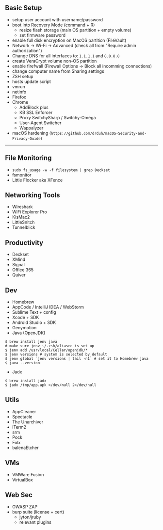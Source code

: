 ## Basic Setup

- setup user account with username/password 
- boot into Recovery Mode (command + R) 
  * resize flash storage (main OS partition + empty volume)
  * set firmware password
- enable full disk encryption on MacOS partition (FileVault)
- Network -> Wi-Fi -> Advanced (check all from "Require admin authorization")
- Change DNS for all interfaces to: `1.1.1.1` and `8.8.8.8`
- create VeraCrypt volume non-OS partition
- enable firefwall (Firewall Options -> Block all incomming connections)
- change computer name from Sharing settings
- ZSH setup
- hosts update script
- vmrun
- netinfo
- Firefox
- Chrome
  * AddBlock plus
  * KB SSL Enforcer
  * Proxy SwitchySharp  / Switchy-Omega
  * User-Agent Switcher
  * Wappalyzer
- macOS hardening (`https://github.com/drduh/macOS-Security-and-Privacy-Guide`)

----

## File Monitoring
- `sudo fs_usage -w -f filesystem | grep Deckset`
- fsmonitor
- Little Flocker aka XFence

## Networking Tools
- Wireshark 
- WiFi Explorer Pro 
- KisMac2 
- LittleSnitch
- Tunnelblick

## Productivity
- Deckset
- XMind
- Signal
- Office 365
- Quiver

## Dev
- Homebrew
- AppCode / IntelliJ IDEA / WebStorm
- Sublime Text + config
- Xcode + SDK 
- Android Studio + SDK 
- Genymotion
- Java (OpenJDK)
```
$ brew install jenv java
# make sure jenv ~/.zsh/aliasrc is set up
$ jenv add /usr/local/Cellar/openjdk/*
$ jenv versions # system is selected by default
$ jenv global `jenv versions | tail -n1` # set it to Homebrew java
$ java --version
```
- Jadx
```
$ brew install jadx
$ jadx /tmp/app.apk >/dev/null 2>/dev/null
```

## Utils 
- AppCleaner
- Spectacle 
- The Unarchiver 
- iTerm2 
- srm
- Pock
- Folx
- balenaEtcher

## VMs
- VMWare Fusion
- VirtualBox

## Web Sec
- OWASP ZAP
- burp suite (license + cert)
  * jyton/jruby
  * relevant plugins
